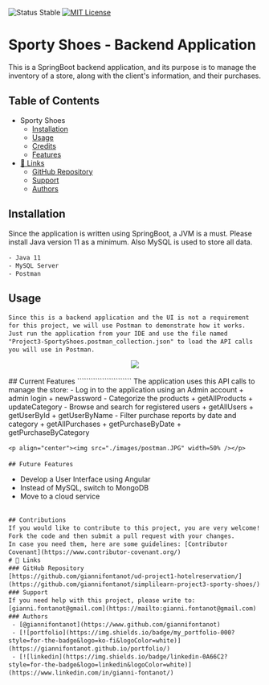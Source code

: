 
![Status Stable](https://img.shields.io/badge/Status-Stable-blue)
[![MIT License](https://img.shields.io/badge/License-MIT%20License-brightgreen)](https://github.com/tterb/atomic-design-ui/blob/master/LICENSEs)
# Sporty Shoes - Backend Application
This is a SpringBoot backend application, and its purpose is to manage the inventory of a store, along with the client's information, and their purchases.
## Table of Contents
- Sporty Shoes
	* [Installation](#installation)
	* [Usage](#usage)
	* [Credits](#credits)
	* [Features](#features)
- [🔗 Links](#---links)
	+ [GitHub Repository](#github-repository)
	+ [Support](#support)
	+ [Authors](#authors)
## Installation
Since the application is written using SpringBoot, a JVM is a must. Please install Java version 11 as a minimum. Also MySQL is used to store all data.
````````````````````````
- Java 11
- MySQL Server
- Postman
````````````````````````
## Usage
````````````````````````
Since this is a backend application and the UI is not a requirement for this project, we will use Postman to demonstrate how it works. Just run the application from your IDE and use the file named "Project3-SportyShoes.postman_collection.json" to load the API calls you will use in Postman.
````````````````````````
<p align="center"><img src="./images/terminal.JPG" width=50% /></p>
## Current Features
````````````````````````
The application uses this API calls to manage the store:
- Log in to the application using an Admin account
	+ admin login
	+ newPassword  
- Categorize the products
	+ getAllProducts
	+ updateCategory
- Browse and search for registered users
	+ getAllUsers
	+ getUserById
	+ getUserByName
- Filter purchase reports by date and category
	+ getAllPurchases
	+ getPurchaseByDate
	+ getPurchaseByCategory

````````````````````````
<p align="center"><img src="./images/postman.JPG" width=50% /></p>

## Future Features
````````````````````````
- Develop a User Interface using Angular
- Instead of MySQL, switch to MongoDB 
- Move to a cloud service
````````````````````````

## Contributions
If you would like to contribute to this project, you are very welcome! Fork the code and then submit a pull request with your changes.
In case you need them, here are some guidelines: [Contributor Covenant](https://www.contributor-covenant.org/)
# 🔗 Links
### GitHub Repository
[https://github.com/giannifontanot/ud-project1-hotelreservation/](https://github.com/giannifontanot/simplilearn-project3-sporty-shoes/)
### Support
If you need help with this project, please write to: [gianni.fontanot@gmail.com](https://mailto:gianni.fontanot@gmail.com)
### Authors
 - [@giannifontanot](https://www.github.com/giannifontanot)
 - [![portfolio](https://img.shields.io/badge/my_portfolio-000?style=for-the-badge&logo=ko-fi&logoColor=white)](https://giannifontanot.github.io/portfolio/)
 - [![linkedin](https://img.shields.io/badge/linkedin-0A66C2?style=for-the-badge&logo=linkedin&logoColor=white)](https://www.linkedin.com/in/gianni-fontanot/)
